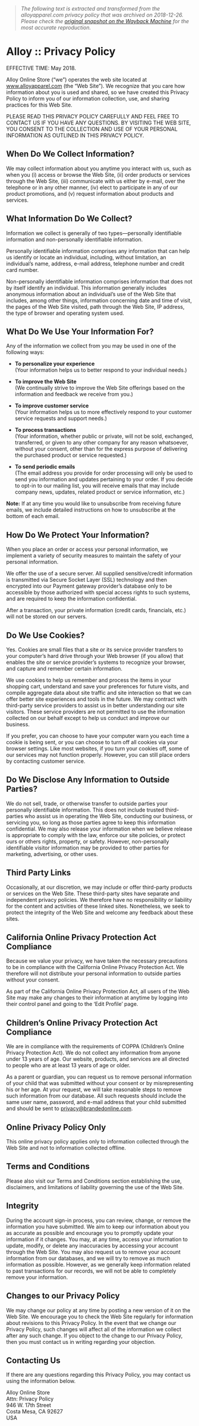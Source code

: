 > *The following text is extracted and transformed from the alloyapparel.com privacy policy that was archived on 2018-12-26. Please check the [original snapshot on the Wayback Machine](https://web.archive.org/web/20181226091346id_/http%3A//alloyapparel.com/about-us/privacy-and-security) for the most accurate reproduction.*

# Alloy :: Privacy Policy

EFFECTIVE TIME: May 2018.

Alloy Online Store (“we”) operates the web site located at www.alloyapparel.com (the “Web Site”). We recognize that you care how information about you is used and shared, so we have created this Privacy Policy to inform you of our information collection, use, and sharing practices for this Web Site.

PLEASE READ THIS PRIVACY POLICY CAREFULLY AND FEEL FREE TO CONTACT US IF YOU HAVE ANY QUESTIONS. BY VISITING THE WEB SITE, YOU CONSENT TO THE COLLECTION AND USE OF YOUR PERSONAL INFORMATION AS OUTLINED IN THIS PRIVACY POLICY.

## When Do We Collect Information?

We may collect information about you anytime you interact with us, such as when you (i) access or browse the Web Site, (ii) order products or services through the Web Site, (iii) communicate with us either by e-mail, over the telephone or in any other manner, (iv) elect to participate in any of our product promotions, and (v) request information about products and services.

## What Information Do We Collect? 

Information we collect is generally of two types—personally identifiable information and non-personally identifiable information.

Personally identifiable information comprises any information that can help us identify or locate an individual, including, without limitation, an individual’s name, address, e-mail address, telephone number and credit card number.

Non-personally identifiable information comprises information that does not by itself identify an individual. This information generally includes anonymous information about an individual’s use of the Web Site that includes, among other things, information concerning date and time of visit, the pages of the Web Site visited, path through the Web Site, IP address, the type of browser and operating system used.

## What Do We Use Your Information For? 

Any of the information we collect from you may be used in one of the following ways: 

  * **To personalize your experience**  
(Your information helps us to better respond to your individual needs.)

  * **To improve the Web Site**  
(We continually strive to improve the Web Site offerings based on the information and feedback we receive from you.)

  * **To improve customer service**  
(Your information helps us to more effectively respond to your customer service requests and support needs.)

  * **To process transactions**  
(Your information, whether public or private, will not be sold, exchanged, transferred, or given to any other company for any reason whatsoever, without your consent, other than for the express purpose of delivering the purchased product or service requested.)

  * **To send periodic emails**  
(The email address you provide for order processing will only be used to send you information and updates pertaining to your order. If you decide to opt-in to our mailing list, you will receive emails that may include company news, updates, related product or service information, etc.)




**Note:** If at any time you would like to unsubscribe from receiving future emails, we include detailed instructions on how to unsubscribe at the bottom of each email.

## How Do We Protect Your Information? 

When you place an order or access your personal information, we implement a variety of security measures to maintain the safety of your personal information.

We offer the use of a secure server. All supplied sensitive/credit information is transmitted via Secure Socket Layer (SSL) technology and then encrypted into our Payment gateway provider’s database only to be accessible by those authorized with special access rights to such systems, and are required to keep the information confidential.

After a transaction, your private information (credit cards, financials, etc.) will not be stored on our servers.

## Do We Use Cookies? 

Yes. Cookies are small files that a site or its service provider transfers to your computer’s hard drive through your Web browser (if you allow) that enables the site or service provider’s systems to recognize your browser, and capture and remember certain information.

We use cookies to help us remember and process the items in your shopping cart, understand and save your preferences for future visits, and compile aggregate data about site traffic and site interaction so that we can offer better site experiences and tools in the future. We may contract with third-party service providers to assist us in better understanding our site visitors. These service providers are not permitted to use the information collected on our behalf except to help us conduct and improve our business.

If you prefer, you can choose to have your computer warn you each time a cookie is being sent, or you can choose to turn off all cookies via your browser settings. Like most websites, if you turn your cookies off, some of our services may not function properly. However, you can still place orders by contacting customer service.

## Do We Disclose Any Information to Outside Parties?

We do not sell, trade, or otherwise transfer to outside parties your personally identifiable information. This does not include trusted third-parties who assist us in operating the Web Site, conducting our business, or servicing you, so long as those parties agree to keep this information confidential. We may also release your information when we believe release is appropriate to comply with the law, enforce our site policies, or protect ours or others rights, property, or safety. However, non-personally identifiable visitor information may be provided to other parties for marketing, advertising, or other uses.

## Third Party Links

Occasionally, at our discretion, we may include or offer third-party products or services on the Web Site. These third-party sites have separate and independent privacy policies. We therefore have no responsibility or liability for the content and activities of these linked sites. Nonetheless, we seek to protect the integrity of the Web Site and welcome any feedback about these sites.

## California Online Privacy Protection Act Compliance

Because we value your privacy, we have taken the necessary precautions to be in compliance with the California Online Privacy Protection Act. We therefore will not distribute your personal information to outside parties without your consent.

As part of the California Online Privacy Protection Act, all users of the Web Site may make any changes to their information at anytime by logging into their control panel and going to the ‘Edit Profile’ page.

## Children’s Online Privacy Protection Act Compliance 

We are in compliance with the requirements of COPPA (Children’s Online Privacy Protection Act). We do not collect any information from anyone under 13 years of age. Our website, products, and services are all directed to people who are at least 13 years of age or older.

As a parent or guardian, you can request us to remove personal information of your child that was submitted without your consent or by misrepresenting his or her age. At your request, we will take reasonable steps to remove such information from our database. All such requests should include the same user name, password, and e-mail address that your child submitted and should be sent to [privacy@brandedonline.com](mailto:privacy@brandedonline.com).

## Online Privacy Policy Only

This online privacy policy applies only to information collected through the Web Site and not to information collected offline.

## Terms and Conditions 

Please also visit our Terms and Conditions section establishing the use, disclaimers, and limitations of liability governing the use of the Web Site.

## Integrity

During the account sign-in process, you can review, change, or remove the information you have submitted. We aim to keep our information about you as accurate as possible and encourage you to promptly update your information if it changes. You may, at any time, access your information to update, modify, or delete any inaccuracies by accessing your account through the Web Site. You may also request us to remove your account information from our databases, and we will try to remove as much information as possible. However, as we generally keep information related to past transactions for our records, we will not be able to completely remove your information.

## Changes to our Privacy Policy

We may change our policy at any time by posting a new version of it on the Web Site. We encourage you to check the Web Site regularly for information about revisions to this Privacy Policy. In the event that we change our Privacy Policy, such changes will affect all of the information we collect after any such change. If you object to the change to our Privacy Policy, then you must contact us in writing regarding your objection.

## Contacting Us

If there are any questions regarding this Privacy Policy, you may contact us using the information below. 

Alloy Online Store  
Attn: Privacy Policy  
946 W. 17th Street  
Costa Mesa, CA 92627  
USA 
